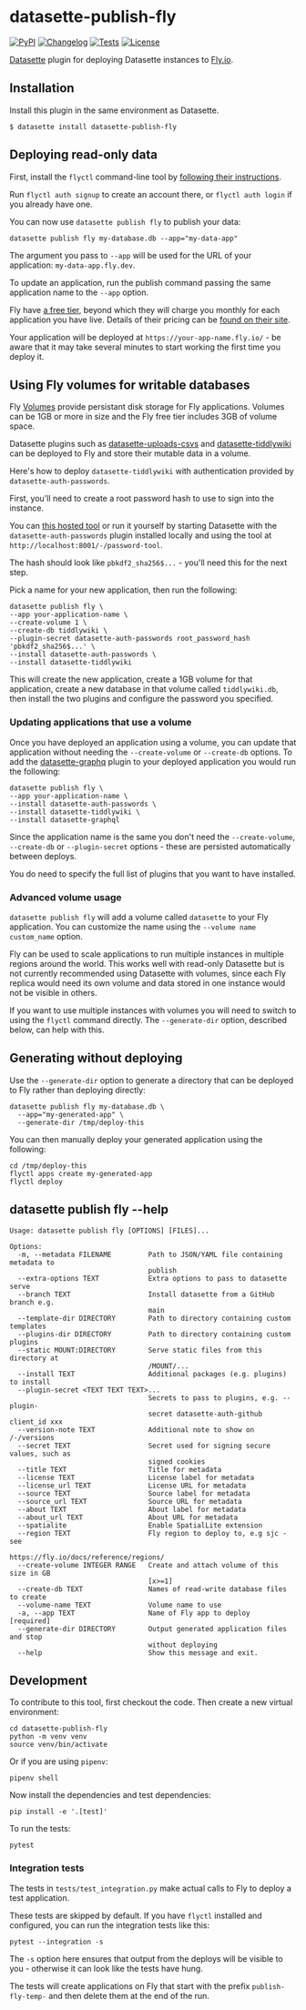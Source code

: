 # datasette-publish-fly

[![PyPI](https://img.shields.io/pypi/v/datasette-publish-fly.svg)](https://pypi.org/project/datasette-publish-fly/)
[![Changelog](https://img.shields.io/github/v/release/simonw/datasette-publish-fly?include_prereleases&label=changelog)](https://github.com/simonw/datasette-publish-fly/releases)
[![Tests](https://github.com/simonw/datasette-publish-fly/workflows/Test/badge.svg)](https://github.com/simonw/datasette-publish-fly/actions?query=workflow%3ATest)
[![License](https://img.shields.io/badge/license-Apache%202.0-blue.svg)](https://github.com/simonw/datasette-publish-fly/blob/main/LICENSE)

[Datasette](https://datasette.io/) plugin for deploying Datasette instances to [Fly.io](https://fly.io/).

## Installation

Install this plugin in the same environment as Datasette.

    $ datasette install datasette-publish-fly

## Deploying read-only data

First, install the `flyctl` command-line tool by [following their instructions](https://fly.io/docs/getting-started/installing-flyctl/).

Run `flyctl auth signup` to create an account there, or `flyctl auth login` if you already have one.

You can now use `datasette publish fly` to publish your data:

    datasette publish fly my-database.db --app="my-data-app"

The argument you pass to `--app` will be used for the URL of your application: `my-data-app.fly.dev`.

To update an application, run the publish command passing the same application name to the `--app` option.

Fly have [a free tier](https://fly.io/docs/about/pricing/#free-allowances), beyond which they will charge you monthly for each application you have live.  Details of their pricing can be [found on their site](https://fly.io/docs/pricing/).

Your application will be deployed at `https://your-app-name.fly.io/` - be aware that it may take several minutes to start working the first time you deploy it.

## Using Fly volumes for writable databases

Fly [Volumes](https://fly.io/docs/reference/volumes/) provide persistant disk storage for Fly applications. Volumes can be 1GB or more in size and the Fly free tier includes 3GB of volume space.

Datasette plugins such as [datasette-uploads-csvs](https://datasette.io/plugins/datasette-upload-csvs) and [datasette-tiddlywiki](https://datasette.io/plugins/datasette-tiddlywiki) can be deployed to Fly and store their mutable data in a volume.

Here's how to deploy `datasette-tiddlywiki` with authentication provided by `datasette-auth-passwords`.

First, you'll need to create a root password hash to use to sign into the instance.

You can [this hosted tool](https://datasette-auth-passwords-demo.datasette.io/-/password-tool) or run it yourself by starting Datasette with the `datasette-auth-passwords` plugin installed locally and using the tool at `http://localhost:8001/-/password-tool`.

The hash should look like `pbkdf2_sha256$...` - you'll need this for the next step.

Pick a name for your new application, then run the following:

    datasette publish fly \
    --app your-application-name \
    --create-volume 1 \
    --create-db tiddlywiki \
    --plugin-secret datasette-auth-passwords root_password_hash 'pbkdf2_sha256$...' \
    --install datasette-auth-passwords \
    --install datasette-tiddlywiki

This will create the new application, create a 1GB volume for that application, create a new database in that volume called `tiddlywiki.db`, then install the two plugins and configure the password you specified.

### Updating applications that use a volume

Once you have deployed an application using a volume, you can update that application without needing the `--create-volume` or `--create-db` options. To add the [datasette-graphq](https://datasette.io/plugins/datasette-graphql) plugin to your deployed application you would run the following:

    datasette publish fly \
    --app your-application-name \
    --install datasette-auth-passwords \
    --install datasette-tiddlywiki \
    --install datasette-graphql

Since the application name is the same you don't need the `--create-volume`, `--create-db` or `--plugin-secret` options - these are persisted automatically between deploys.

You do need to specify the full list of plugins that you want to have installed.

### Advanced volume usage

`datasette publish fly` will add a volume called `datasette` to your Fly application. You can customize the name using the `--volume name custom_name` option.

Fly can be used to scale applications to run multiple instances in multiple regions around the world. This works well with read-only Datasette but is not currently recommended using Datasette with volumes, since each Fly replica would need its own volume and data stored in one instance would not be visible in others.

If you want to use multiple instances with volumes you will need to switch to using the `flyctl` command directly. The `--generate-dir` option, described below, can help with this.

## Generating without deploying

Use the `--generate-dir` option to generate a directory that can be deployed to Fly rather than deploying directly:

    datasette publish fly my-database.db \
      --app="my-generated-app" \
      --generate-dir /tmp/deploy-this

You can then manually deploy your generated application using the following:

    cd /tmp/deploy-this
    flyctl apps create my-generated-app
    flyctl deploy

## datasette publish fly --help

<!-- [[[cog
import cog
from datasette import cli
from click.testing import CliRunner
runner = CliRunner()
result = runner.invoke(cli.cli, ["publish", "fly", "--help"])
help = result.output.replace("Usage: cli", "Usage: datasette")
cog.out(
    "```\n{}```".format(help)
)
]]] -->
```
Usage: datasette publish fly [OPTIONS] [FILES]...

Options:
  -m, --metadata FILENAME         Path to JSON/YAML file containing metadata to
                                  publish
  --extra-options TEXT            Extra options to pass to datasette serve
  --branch TEXT                   Install datasette from a GitHub branch e.g.
                                  main
  --template-dir DIRECTORY        Path to directory containing custom templates
  --plugins-dir DIRECTORY         Path to directory containing custom plugins
  --static MOUNT:DIRECTORY        Serve static files from this directory at
                                  /MOUNT/...
  --install TEXT                  Additional packages (e.g. plugins) to install
  --plugin-secret <TEXT TEXT TEXT>...
                                  Secrets to pass to plugins, e.g. --plugin-
                                  secret datasette-auth-github client_id xxx
  --version-note TEXT             Additional note to show on /-/versions
  --secret TEXT                   Secret used for signing secure values, such as
                                  signed cookies
  --title TEXT                    Title for metadata
  --license TEXT                  License label for metadata
  --license_url TEXT              License URL for metadata
  --source TEXT                   Source label for metadata
  --source_url TEXT               Source URL for metadata
  --about TEXT                    About label for metadata
  --about_url TEXT                About URL for metadata
  --spatialite                    Enable SpatialLite extension
  --region TEXT                   Fly region to deploy to, e.g sjc - see
                                  https://fly.io/docs/reference/regions/
  --create-volume INTEGER RANGE   Create and attach volume of this size in GB
                                  [x>=1]
  --create-db TEXT                Names of read-write database files to create
  --volume-name TEXT              Volume name to use
  -a, --app TEXT                  Name of Fly app to deploy  [required]
  --generate-dir DIRECTORY        Output generated application files and stop
                                  without deploying
  --help                          Show this message and exit.
```
<!-- [[[end]]] -->

## Development

To contribute to this tool, first checkout the code. Then create a new virtual environment:

    cd datasette-publish-fly
    python -m venv venv
    source venv/bin/activate

Or if you are using `pipenv`:

    pipenv shell

Now install the dependencies and test dependencies:

    pip install -e '.[test]'

To run the tests:

    pytest

### Integration tests

The tests in `tests/test_integration.py` make actual calls to Fly to deploy a test application.

These tests are skipped by default. If you have `flyctl` installed and configured, you can run the integration tests like this:

    pytest --integration -s

The `-s` option here ensures that output from the deploys will be visible to you - otherwise it can look like the tests have hung.

The tests will create applications on Fly that start with the prefix `publish-fly-temp-` and then delete them at the end of the run.